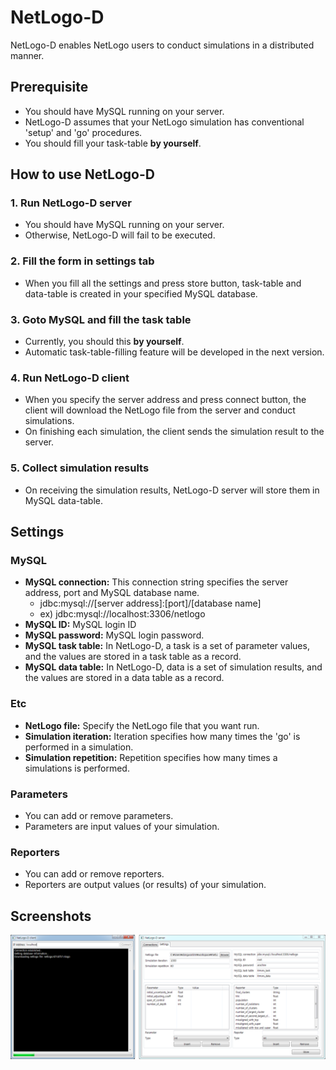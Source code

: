 # NetLogo-D
NetLogo-D enables NetLogo users to conduct simulations in a distributed manner.

## Prerequisite
* You should have MySQL running on your server.
* NetLogo-D assumes that your NetLogo simulation has conventional 'setup' and 'go' procedures.
* You should fill your task-table **by yourself**.

## How to use NetLogo-D

### 1. Run NetLogo-D server
* You should have MySQL running on your server.
* Otherwise, NetLogo-D will fail to be executed.

### 2. Fill the form in settings tab
* When you fill all the settings and press store button, task-table and data-table is created in your specified MySQL database.

### 3. Goto MySQL and fill the task table
* Currently, you should this **by yourself**.
* Automatic task-table-filling feature will be developed in the next version.

### 4. Run NetLogo-D client
* When you specify the server address and press connect button, the client will download the NetLogo file from the server and conduct simulations.
* On finishing each simulation, the client sends the simulation result to the server.

### 5. Collect simulation results
* On receiving the simulation results, NetLogo-D server will store them in MySQL data-table. 

## Settings

### MySQL
* **MySQL connection:** This connection string specifies the server address, port and MySQL database name. 
	* jdbc:mysql://[server address]:[port]/[database name]
	* ex) jdbc:mysql://localhost:3306/netlogo
* **MySQL ID:** MySQL login ID
* **MySQL password:** MySQL login password.
* **MySQL task table:** In NetLogo-D, a task is a set of parameter values, and the values are stored in a task table as a record.
* **MySQL data table:** In NetLogo-D, data is a set of simulation results, and the values are stored in a data table as a record.

### Etc
* **NetLogo file:** Specify the NetLogo file that you want run.
* **Simulation iteration:** Iteration specifies how many times the 'go' is performed in a simulation.
* **Simulation repetition:** Repetition specifies how many times a simulations is performed.

### Parameters
* You can add or remove parameters.
* Parameters are input values of your simulation.

### Reporters
* You can add or remove reporters.
* Reporters are output values (or results) of your simulation.

## Screenshots
![NetLogo-D client and server](https://github.com/idw111/NetLogo-D/blob/master/screenshot/client+server.png?raw=true)


	